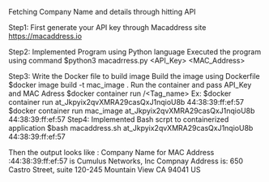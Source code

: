 Fetching Company  Name and details  through hitting  API

Step1: 
First generate your API key through Macaddress site https://macaddress.io

Step2:
Implemented Program using Python language
Executed the program using command
$python3 macadrress.py <API_Key> <MAC_Address>

Step3:
Write the Docker file to build image 
Build the image using Dockerfile
$docker image build -t mac_image .
Run the container and pass API_Key and MAC Adress
$docker container run <Image-Id>/<Tag_name> <API-key> <Mac-Address>
Ex:
   $docker container run <Image-Id> at_Jkpyix2qvXMRA29casQxJ1nqioU8b 44:38:39:ff:ef:57
   $docker container run mac_image at_Jkpyix2qvXMRA29casQxJ1nqioU8b 44:38:39:ff:ef:57
Step4:
   Implemented Bash scrpt to containerized application
   $bash macaddress.sh at_Jkpyix2qvXMRA29casQxJ1nqioU8b 44:38:39:ff:ef:57

Then the output looks like :
Company Name for MAC Address :44:38:39:ff:ef:57 is  Cumulus Networks, Inc
Compnay Address is: 650 Castro Street, suite 120-245 Mountain View CA 94041 US

